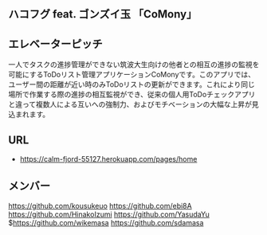 ## ハコフグ feat. ゴンズイ玉 「CoMony」
## エレベーターピッチ
一人でタスクの進捗管理ができない筑波大生向けの他者との相互の進捗の監視を可能にするToDoリスト管理アプリケーションCoMonyです。このアプリでは、ユーザー間の距離が近い時のみToDoリストの更新ができます。これにより同じ場所で作業する際の進捗の相互監視ができ、従来の個人用ToDoチェックアプリと違って複数人による互いへの強制力、およびモチベーションの大幅な上昇が見込まれます。
## URL
* https://calm-fjord-55127.herokuapp.com/pages/home
## メンバー
https://github.com/kousukeuo https://github.com/ebi8A https://github.com/HinakoIzumi https://github.com/YasudaYu $https://github.com/wikemasa https://github.com/sdamasa
